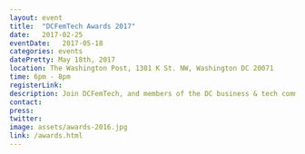 ```yaml
---
layout: event
title:  "DCFemTech Awards 2017"
date:   2017-02-25
eventDate:   2017-05-18
categories: events
datePretty: May 18th, 2017
location: The Washington Post, 1301 K St. NW, Washington DC 20071
time: 6pm - 8pm
registerLink:
description: Join DCFemTech, and members of the DC business & tech communities as we celebrate Powerful Women Programmers, Designers and Data Scientists at The 2017 DCFemTech Awards Reception.
contact:
press:
twitter:
image: assets/awards-2016.jpg
link: /awards.html
---
```

